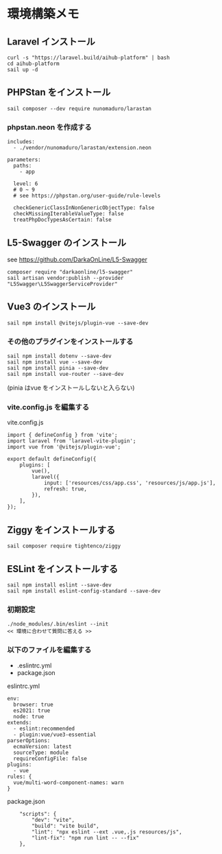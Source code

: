  # 環境構築メモ
 ## Laravel インストール
 ```
 curl -s "https://laravel.build/aihub-platform" | bash
 cd aihub-platform
 sail up -d
 ```
## PHPStan をインストール
```
sail composer --dev require nunomaduro/larastan
```
### phpstan.neon を作成する
```
includes:
  - ./vendor/nunomaduro/larastan/extension.neon

parameters:
  paths:
    - app

  level: 6
  # 0 ~ 9
  # see https://phpstan.org/user-guide/rule-levels

  checkGenericClassInNonGenericObjectType: false
  checkMissingIterableValueType: false
  treatPhpDocTypesAsCertain: false
```

## L5-Swagger のインストール
see https://github.com/DarkaOnLine/L5-Swagger

```
composer require "darkaonline/l5-swagger"
sail artisan vendor:publish --provider "L5Swagger\L5SwaggerServiceProvider"
```

## Vue3 のインストール
```
sail npm install @vitejs/plugin-vue --save-dev
```

### その他のプラグインをインストールする
```
sail npm install dotenv --save-dev
sail npm install vue --save-dev
sail npm install pinia --save-dev
sail npm install vue-router --save-dev
```
(pinia はvue をインストールしないと入らない)

### vite.config.js を編集する
vite.config.js
```
import { defineConfig } from 'vite';
import laravel from 'laravel-vite-plugin';
import vue from '@vitejs/plugin-vue';

export default defineConfig({
    plugins: [
        vue(),
        laravel({
            input: ['resources/css/app.css', 'resources/js/app.js'],
            refresh: true,
        }),
    ],
});
```

## Ziggy をインストールする
```
sail composer require tightenco/ziggy
```

## ESLint をインストールする
```
sail npm install eslint --save-dev
sail npm install eslint-config-standard --save-dev
```

### 初期設定
```
./node_modules/.bin/eslint --init
<< 環境に合わせて質問に答える >>
```

### 以下のファイルを編集する
- .eslintrc.yml
- package.json

eslintrc.yml
```
env:
  browser: true
  es2021: true
  node: true
extends:
  - eslint:recommended
  - plugin:vue/vue3-essential
parserOptions:
  ecmaVersion: latest
  sourceType: module
  requireConfigFile: false
plugins:
  - vue
rules: {
  vue/multi-word-component-names: warn
}
```

package.json
```
    "scripts": {
        "dev": "vite",
        "build": "vite build",
        "lint": "npx eslint --ext .vue,.js resources/js",
        "lint-fix": "npm run lint -- --fix"
    },
```
